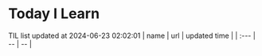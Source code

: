 # Today I Learn 
TIL list updated at 2024-06-23 02:02:01
| name | url | updated time |
| :--- | -- | -- |
